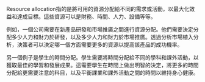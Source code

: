Resource allocation指的是將可用的資源分配給不同的需求或活動，以最大化效益和達成目標。這些資源可以是財務、時間、人力、設備等等。

例如，一個公司需要在新產品研發和市場推廣之間進行資源分配。他們需要決定分配多少人力和財力於研發，以及多少人力和財力於市場推廣。透過分析市場植入分析，決策者可以決定哪一個方面需要更多的資源以提高該產品的成功機率。

另一個例子是學生的時間分配。學生需要將時間分配給不同的學科和課外活動，以獲取最佳的學習和發展成果。這需要學生在時間上做出明智的決定，將更多的時間分配給更需要注意的科目，以及平衡課業和課外活動之間的時間以維持身心健康。